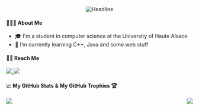 <div align=center>
    <img src="https://readme-typing-svg.herokuapp.com?color=%236FDA44&size=32&center=true&vCenter=true&width=600&height=50&lines=Welcome+To+My+Profile+!" alt="Headline" />
</div>

#### 👨🏻‍💻 About Me

- 🎓 I'm a student in computer science at the University of Haute Alsace
- 🌱 I’m currently learning C++, Java and some web stuff

#### 🤝🏻 Reach Me

<div align=left>
    <a href="https://www.linkedin.com/in/valentin-geiller-799209202/">
        <img src="https://img.shields.io/badge/LinkedIn-0077B5?style=for-the-badge&logo=linkedin&logoColor=white"/>
    </a>
    <a href="mailto:geiller.valentin@free.fr">
        <img src="https://img.shields.io/badge/Email-D14836?style=for-the-badge&logo=gmail&logoColor=white"/>
    </a>
</div>

#### 📈 My GitHub Stats & My GitHub Trophies 🏆

<div align=center style="display: flex; flex-direction: row; justify-content: space-between; align-items: center; width: 100%;">
    <img align="center" src="https://github-readme-stats.vercel.app/api/top-langs/?username=pr3dasnip&theme=dracula"/>
    <img align="center" src="https://github-profile-trophy.vercel.app/?username=pr3dasnip&rank=-Unknown&row=2&column=4&theme=dracula" />
</div>
